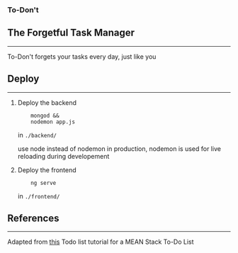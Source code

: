 ### To-Don't 
## The Forgetful Task Manager
----- 
To-Don't forgets your tasks every day, just like you

## Deploy
------
1. Deploy the backend
    
    ~~~{bash}
        mongod &&
        nodemon app.js
    ~~~
    in `./backend/`
    
    use node instead of nodemon in production, nodemon is used for live reloading during developement

2. Deploy the frontend
    
    ~~~{bash}
        ng serve
    ~~~
    in `./frontend/`


## References
-----
Adapted from 
[this](https://www.youtube.com/watch?v=E-GA9GKJWuE)
Todo list tutorial for a MEAN Stack To-Do List